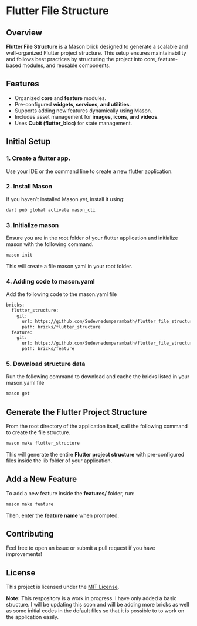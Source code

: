 # Flutter File Structure

## Overview

**Flutter File Structure** is a Mason brick designed to generate a scalable and well-organized Flutter project structure. This setup ensures maintainability and follows best practices by structuring the project into core, feature-based modules, and reusable components.

## Features

- Organized **core** and **feature** modules.
- Pre-configured **widgets, services, and utilities**.
- Supports adding new features dynamically using Mason.
- Includes asset management for **images, icons, and videos**.
- Uses **Cubit (flutter\_bloc)** for state management.

## Initial Setup

### 1. Create a flutter app.
Use your IDE or the command line to create a new flutter application. 

### 2. Install Mason

If you haven’t installed Mason yet, install it using:

```sh
dart pub global activate mason_cli
```

### 3. Initialize mason
Ensure you are in the root folder of your flutter application and initialize mason with the following command.
```sh
mason init
```
This will create a file mason.yaml in your root folder.

### 4. Adding code to mason.yaml
Add the following code to the mason.yaml file
```sh
bricks:
  flutter_structure:
    git:
      url: https://github.com/Sudevnedumparambath/flutter_file_structure.git
      path: bricks/flutter_structure
  feature:
    git:
      url: https://github.com/Sudevnedumparambath/flutter_file_structure.git
      path: bricks/feature
```

### 5. Download structure data
Run the following command to download and cache the bricks listed in your mason.yaml file
```sh
mason get
```


## Generate the Flutter Project Structure

From the root directory of the application itself, call the following command to create the file structure. 

```sh
mason make flutter_structure
```

This will generate the entire **Flutter project structure** with pre-configured files inside the lib folder of your application.

## Add a New Feature

To add a new feature inside the **features/** folder, run:

```sh
mason make feature
```

Then, enter the **feature name** when prompted.




## Contributing

Feel free to open an issue or submit a pull request if you have improvements!

## License

This project is licensed under the [MIT License](LICENSE).

**Note:** This respository is a work in progress. I have only added a basic structure. I will be updating this soon and will be adding more bricks as well as some initial codes in the default files so that it is possible to to work on the application easily.

